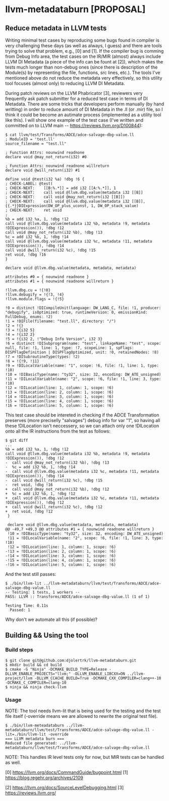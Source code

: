 # llvm-metadataburn [PROPOSAL]
## Reduce metadata in LLVM tests

Writing minimal test cases by reproducing some bugs found in compiler is very challenging these days (as well as always, I guess) and there are tools trying to solve that problem, e.g., [0] and [1]. If the compiler bug is comming from Debug Info area, the test cases on the IR/MIR (almost) always include LLVM DI Metadata (a piece of the info can be fount at [2]), which makes the tests much longer than non-debug ones (since there is description of the Module(s) by representing the file, functions, src lines, etc.). The tools I've mentioned above do not reduce the metadata very effectively, so this utility tool focuses (almost only) to reducing LLVM DI Metadata.

During patch reviews on the LLVM Phabricator [3], reviewers very frequently ask patch submitter for a reduced test case in terms of DI Metadata. There are some tricks that developers perform manually (by hand writting) in order to reduce amount of DI Metadata in the .ll (or .mir) file, so I think it could be become an autimate process (implemented as a utility tool like this). I will show one example of the test case (I've written and committed on to LLVM main -- https://reviews.llvm.org/D100844):

    $ cat llvm/test/Transforms/ADCE/adce-salvage-dbg-value.ll
    ; ModuleID = 'test.ll'
    source_filename = "test.ll"
    
    ; Function Attrs: nounwind readnone
    declare void @may_not_return(i32) #0
    
    ; Function Attrs: nounwind readnone willreturn
    declare void @will_return(i32) #1
    
    define void @test(i32 %a) !dbg !6 {
    ; CHECK-LABEL: @test(
    ; CHECK-NEXT:    [[B:%.*]] = add i32 [[A:%.*]], 1
    ; CHECK-NEXT:    call void @llvm.dbg.value(metadata i32 [[B]]
    ; CHECK-NEXT:    call void @may_not_return(i32 [[B]])
    ; CHECK-NEXT:    call void @llvm.dbg.value(metadata i32 [[B]], {{.*}}DIExpression(DW_OP_plus_uconst, 1, DW_OP_stack_value)
    ; CHECK-NEXT:    ret void
    ;
    %b = add i32 %a, 1, !dbg !12
    call void @llvm.dbg.value(metadata i32 %b, metadata !9, metadata !DIExpression()), !dbg !12
    call void @may_not_return(i32 %b), !dbg !13
    %c = add i32 %b, 1, !dbg !14
    call void @llvm.dbg.value(metadata i32 %c, metadata !11, metadata !DIExpression()), !dbg !14
    call void @will_return(i32 %c), !dbg !15
    ret void, !dbg !16
    }
    
    declare void @llvm.dbg.value(metadata, metadata, metadata)
    
    attributes #0 = { nounwind readnone }
    attributes #1 = { nounwind readnone willreturn }
    
    !llvm.dbg.cu = !{!0}
    !llvm.debugify = !{!3, !4}
    !llvm.module.flags = !{!5}
    
    !0 = distinct !DICompileUnit(language: DW_LANG_C, file: !1, producer: "debugify", isOptimized: true, runtimeVersion: 0, emissionKind: FullDebug, enums: !2)
    !1 = !DIFile(filename: "test.ll", directory: "/")
    !2 = !{}
    !3 = !{i32 5}
    !4 = !{i32 2}
    !5 = !{i32 2, !"Debug Info Version", i32 3}
    !6 = distinct !DISubprogram(name: "test", linkageName: "test", scope: null, file: !1, line: 1, type: !7, scopeLine: 1, spFlags: DISPFlagDefinition | DISPFlagOptimized, unit: !0, retainedNodes: !8)
    !7 = !DISubroutineType(types: !2)
    !8 = !{!9, !11}
    !9 = !DILocalVariable(name: "1", scope: !6, file: !1, line: 1, type: !10)
    !10 = !DIBasicType(name: "ty32", size: 32, encoding: DW_ATE_unsigned)
    !11 = !DILocalVariable(name: "2", scope: !6, file: !1, line: 3, type: !10)
    !12 = !DILocation(line: 1, column: 1, scope: !6)
    !13 = !DILocation(line: 2, column: 1, scope: !6)
    !14 = !DILocation(line: 3, column: 1, scope: !6)
    !15 = !DILocation(line: 4, column: 1, scope: !6)
    !16 = !DILocation(line: 5, column: 1, scope: !6)

This test case should be intereted in checking if the ADCE Transformation preserves (more preciselly "salvages") debug info for var "1", so having all these !DILocation isn't neccessery, so we can attach only one !DILocation onto all the IR instructions from the test as follows:

    $ git diff
    ...
    %b = add i32 %a, 1, !dbg !12
    call void @llvm.dbg.value(metadata i32 %b, metadata !9, metadata !DIExpression()), !dbg !12
    -  call void @may_not_return(i32 %b), !dbg !13
    -  %c = add i32 %b, 1, !dbg !14
    -  call void @llvm.dbg.value(metadata i32 %c, metadata !11, metadata !DIExpression()), !dbg !14
    -  call void @will_return(i32 %c), !dbg !15
    -  ret void, !dbg !16
    +  call void @may_not_return(i32 %b), !dbg !12
    +  %c = add i32 %b, 1, !dbg !12
    +  call void @llvm.dbg.value(metadata i32 %c, metadata !11, metadata !DIExpression()), !dbg !12
    +  call void @will_return(i32 %c), !dbg !12
    +  ret void, !dbg !12
     }
 
     declare void @llvm.dbg.value(metadata, metadata, metadata)
    @@ -49,7 +49,3 @@ attributes #1 = { nounwind readnone willreturn }
     !10 = !DIBasicType(name: "ty32", size: 32, encoding: DW_ATE_unsigned)
     !11 = !DILocalVariable(name: "2", scope: !6, file: !1, line: 3, type: !10)
     !12 = !DILocation(line: 1, column: 1, scope: !6)
    -!13 = !DILocation(line: 2, column: 1, scope: !6)
    -!14 = !DILocation(line: 3, column: 1, scope: !6)
    -!15 = !DILocation(line: 4, column: 1, scope: !6)
    -!16 = !DILocation(line: 5, column: 1, scope: !6)

And the test still passes:

    $ ./bin/llvm-lit ../llvm-metadataburn/llvm/test/Transforms/ADCE/adce-salvage-dbg-value.ll
    -- Testing: 1 tests, 1 workers --
    PASS: LLVM :: Transforms/ADCE/adce-salvage-dbg-value.ll (1 of 1)
    
    Testing Time: 0.11s
      Passed: 1

Why don't we automate all this (if possible)?

## Building && Using the tool

### Build steps

    $ git clone git@github.com:djolertrk/llvm-metadataburn.git
    $ mkdir build && cd build
    $ cmake -G "Ninja" -DCMAKE_BUILD_TYPE=Release -DLLVM_ENABLE_PROJECTS="llvm;" -DLLVM_ENABLE_LIBCXX=ON ../llvm-project/llvm -DLLVM_CCACHE_BUILD=True -DCMAKE_CXX_COMPILER=clang++-10 -DCMAKE_C_COMPILER=clang-10
    $ ninja && ninja check-llvm
    
### Usage
NOTE: The tool needs llvm-lit that is being used for the testing and the test file itself (-override means we are allowed to rewrite the original test file).

    $ ./bin/llvm-meteadataburn ../llvm-metadataburn/llvm/test/Transforms/ADCE/adce-salvage-dbg-value.ll -lit=./bin/llvm-lit -override
    === LLVM metadata burn ===
    Reduced file generated: ../llvm-metadataburn/llvm/test/Transforms/ADCE/adce-salvage-dbg-value.ll

NOTE: This handles IR level tests only for now, but MIR tests can be handled as well.

[0] https://llvm.org/docs/CommandGuide/bugpoint.html
[1] https://blog.regehr.org/archives/2109

[2] https://llvm.org/docs/SourceLevelDebugging.html
[3] https://reviews.llvm.org/
